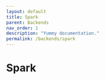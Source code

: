 ```yaml
---
layout: default
title: Spark
parent: Backends
nav_order: 1
description: "Yummy documentation."
permalink: /backends/spark
---
```


# Spark


